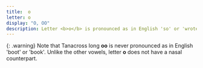 ```yaml
---
title:  o
letter: o
display: "O, OO"
description: Letter <b>o</b> is pronounced as in English 'so' or 'wrote', and never as in English 'hot'. Tanacross<b> o</b> and <b>oo</b> have the same sound, but <b>oo</b> is pronounced for a longer time than <b>o</b>.
---
```


{: .warning}
Note that Tanacross long <b>oo</b> is never pronounced as in English 'boot' or 'book'. Unlike the other vowels, letter <b>o</b> does not have a nasal counterpart. 


